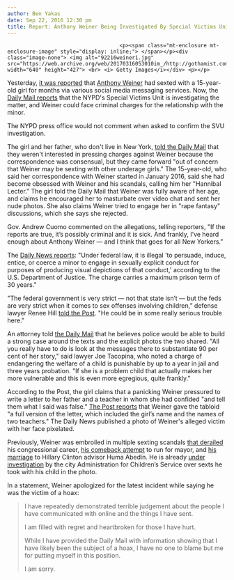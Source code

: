 ```yaml
---
author: Ben Yakas
date: Sep 22, 2016 12:30 pm
title: Report: Anthony Weiner Being Investigated By Special Victims Unit For Allegedly Sexting 15-Year-Old Girl
---
```


	
										<p><span class="mt-enclosure mt-enclosure-image" style="display: inline;"> </span></p><div class="image-none"> <img alt="92216weiner1.jpg" src="https://web.archive.org/web/20170316053010im_/http://gothamist.com/attachments/byakas/92216weiner1.jpg" width="640" height="427"> <br> <i> Getty Images</i></div> <p></p>

<p>Yesterday, <a href="https://web.archive.org/web/20170316053010/http://gothamist.com/2016/09/21/anthony_t_dog_weiner_sext.php">it was reported</a> that <a href="https://web.archive.org/web/20170316053010/http://gothamist.com/tags/anthonyweiner">Anthony Weiner</a> had sexted with a 15-year-old girl for months via various social media messaging services. Now, the <a href="https://web.archive.org/web/20170316053010/http://www.dailymail.co.uk/news/article-3801083/NYPD-Special-Victims-Unit-launches-investigation-Anthony-Weiner-DailyMail-com-reveals-line-sexting-relationship-15-year-old-girl.html">Daily Mail reports</a> that the NYPD&apos;s Special Victims Unit is investigating the matter, and Weiner could face criminal charges for the relationship with the minor.</p>

<p>The NYPD press office would not comment when asked to confirm the SVU investigation.</p>

<p>The girl and her father, who don&apos;t live in New York, <a href="https://web.archive.org/web/20170316053010/http://www.dailymail.co.uk/news/article-3790824/Anthony-Weiner-carried-months-long-online-sexual-relationship-troubled-15-year-old-girl-telling-hard-asking-dress-school-girl-outfits-pressing-engage-rape-fantasies.html?ito=social-twitter_dailymailus">told the Daily Mail</a> that they weren&apos;t interested in pressing charges against Weiner because the correspondence was consensual, but they came forward &quot;out of concern that Weiner may be sexting with other underage girls.&quot; The 15-year-old, who said her correspondence with Weiner started in January 2016, said she had become obsessed with Weiner and his scandals, calling him her &quot;Hannibal Lecter.&quot; The girl told the Daily Mail that Weiner was fully aware of her age, and claims he encouraged her to masturbate over video chat and sent her nude photos. She also claims Weiner tried to engage her in &quot;rape fantasy&quot; discussions, which she says she rejected. </p>

<p>Gov. Andrew Cuomo commented on the allegations, telling reporters, &quot;If the reports are true, it&#x2019;s possibly criminal and it is sick. And frankly, I&#x2019;ve heard enough about Anthony Weiner &#x2014; and I think that goes for all New Yorkers.&#x201D;</p>

<p>The <a href="https://web.archive.org/web/20170316053010/http://www.nydailynews.com/news/national/anthony-weiner-allegedly-sexted-15-year-old-girl-report-article-1.2800788">Daily News reports</a>: &quot;Under federal law, it is illegal &apos;to persuade, induce, entice, or coerce a minor to engage in sexually explicit conduct for purposes of producing visual depictions of that conduct,&apos; according to the U.S. Department of Justice. The charge carries a maximum prison term of 30 years.&quot;</p>

<p>&quot;The federal government is very strict &#x2014; not that state isn&#x2019;t &#x2014; but the feds are very strict when it comes to sex offenses involving children,&#x201D; defense lawyer Renee Hill <a href="https://web.archive.org/web/20170316053010/http://nypost.com/2016/09/21/cuomo-weiner-could-face-jail-time-for-sexting-with-teen/">told the Post</a>. &quot;He could be in some really serious trouble here.&quot;</p>

<p>An attorney told <a href="https://web.archive.org/web/20170316053010/http://www.dailymail.co.uk/news/article-3801083/NYPD-Special-Victims-Unit-launches-investigation-Anthony-Weiner-DailyMail-com-reveals-line-sexting-relationship-15-year-old-girl.html">the Daily Mail</a> that he believes police would be able to build a strong case around the texts and the explicit photos the two shared. &quot;All you really have to do is look at the messages there to substantiate 90 per cent of her story,&quot; said lawyer Joe Tacopina, who noted a charge of endangering the welfare of a child is punishable by up to a year in jail and three years probation. &quot;If she is a problem child that actually makes her more vulnerable and this is even more egregious, quite frankly.&quot;</p>

<p>According to the Post, the girl claims that a panicking Weiner pressured to write a letter to her father and a teacher in whom she had confided &quot;and tell them what I said was false.&quot; <a href="https://web.archive.org/web/20170316053010/http://nypost.com/2016/09/21/cuomo-weiner-could-face-jail-time-for-sexting-with-teen/">The Post reports</a> that Weiner gave the tabloid &quot;a full version of the letter, which included the girl&#x2019;s name and the names of two teachers.&quot; The Daily News published a photo of Weiner&apos;s alleged victim with her face pixelated.</p>

<p>Previously, Weiner was embroiled in multiple sexting scandals <a href="https://web.archive.org/web/20170316053010/http://gothamist.com/2011/06/16/anthony_weiner_resigns.php">that derailed</a> his congressional career, <a href="https://web.archive.org/web/20170316053010/http://gothamist.com/2013/07/23/unsubstantiated_allegations_of_wein.php">his comeback attempt</a> to run for mayor, and <a href="https://web.archive.org/web/20170316053010/http://gothamist.com/2016/08/29/huma_abedin_weiner_separation.php">his marriage</a> to Hillary Clinton advisor Huma Abedin. He is already <a href="https://web.archive.org/web/20170316053010/http://gothamist.com/2016/08/31/of_course_anthony_weiner_called_his.php">under investigation</a> by the city Administration for Children&#x2019;s Service over sexts he took with his child in the photo.</p>

<p>In a statement, Weiner apologized for the latest incident while saying he was the victim of a hoax: </p>

<blockquote>I have repeatedly demonstrated terrible judgement about the people I have communicated with online and the things I have sent.

<p>I am filled with regret and heartbroken for those I have hurt.</p>

<p>While I have provided the Daily Mail with information showing that I have likely been the subject of a hoax, I have no one to blame but me for putting myself in this position.</p>

<p>I am sorry.</p></blockquote><p></p>					
										
									
				